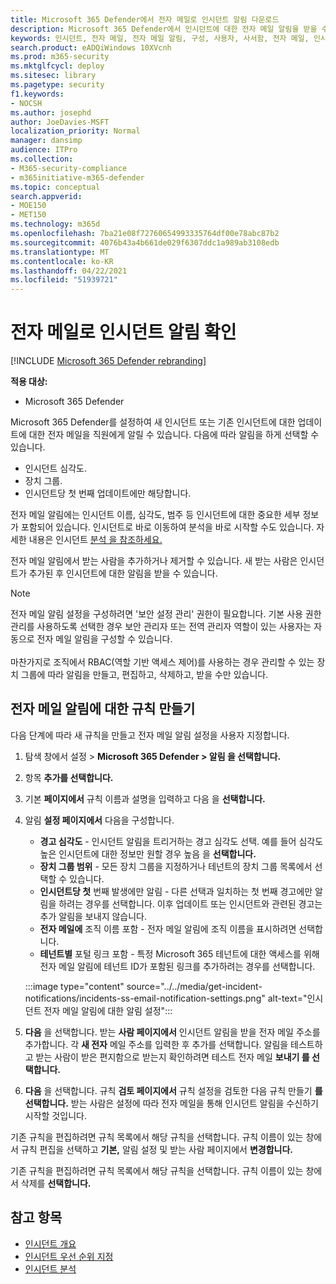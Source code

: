```yaml
---
title: Microsoft 365 Defender에서 전자 메일로 인시던트 알림 다운로드
description: Microsoft 365 Defender에서 인시던트에 대한 전자 메일 알림을 받을 수 있는 규칙을 만드는 방법을 배우기
keywords: 인시던트, 전자 메일, 전자 메일 알림, 구성, 사용자, 사서함, 전자 메일, 인시던트, 분석, 응답
search.product: eADQiWindows 10XVcnh
ms.prod: m365-security
ms.mktglfcycl: deploy
ms.sitesec: library
ms.pagetype: security
f1.keywords:
- NOCSH
ms.author: josephd
author: JoeDavies-MSFT
localization_priority: Normal
manager: dansimp
audience: ITPro
ms.collection:
- M365-security-compliance
- m365initiative-m365-defender
ms.topic: conceptual
search.appverid:
- MOE150
- MET150
ms.technology: m365d
ms.openlocfilehash: 7ba21e08f72760654993335764df00e78abc87b2
ms.sourcegitcommit: 4076b43a4b661de029f6307ddc1a989ab3108edb
ms.translationtype: MT
ms.contentlocale: ko-KR
ms.lasthandoff: 04/22/2021
ms.locfileid: "51939721"
---
```

# <a name="get-incident-notifications-by-email"></a>전자 메일로 인시던트 알림 확인

[!INCLUDE [Microsoft 365 Defender rebranding](../includes/microsoft-defender.md)]


**적용 대상:**
- Microsoft 365 Defender

Microsoft 365 Defender를 설정하여 새 인시던트 또는 기존 인시던트에 대한 업데이트에 대한 전자 메일을 직원에게 알릴 수 있습니다. 다음에 따라 알림을 하게 선택할 수 있습니다.

- 인시던트 심각도.
- 장치 그룹.
- 인시던트당 첫 번째 업데이트에만 해당합니다.

전자 메일 알림에는 인시던트 이름, 심각도, 범주 등 인시던트에 대한 중요한 세부 정보가 포함되어 있습니다. 인시던트로 바로 이동하여 분석을 바로 시작할 수도 있습니다. 자세한 내용은 인시던트 [분석 을 참조하세요.](investigate-incidents.md)

전자 메일 알림에서 받는 사람을 추가하거나 제거할 수 있습니다. 새 받는 사람은 인시던트가 추가된 후 인시던트에 대한 알림을 받을 수 있습니다. 

>[!NOTE]
>전자 메일 알림 설정을 구성하려면 '보안 설정 관리' 권한이 필요합니다. 기본 사용 권한 관리를 사용하도록 선택한 경우 보안 관리자 또는 전역 관리자 역할이 있는 사용자는 자동으로 전자 메일 알림을 구성할 수 있습니다. <br> <br>
마찬가지로 조직에서 RBAC(역할 기반 액세스 제어)를 사용하는 경우 관리할 수 있는 장치 그룹에 따라 알림을 만들고, 편집하고, 삭제하고, 받을 수만 있습니다.

## <a name="create-a-rule-for-email-notifications"></a>전자 메일 알림에 대한 규칙 만들기

다음 단계에 따라 새 규칙을 만들고 전자 메일 알림 설정을 사용자 지정합니다.

1. 탐색 창에서 설정 > **Microsoft 365 Defender > 알림 을 선택합니다.**
2. 항목 **추가를 선택합니다.**
3. 기본 **페이지에서** 규칙 이름과 설명을 입력하고 다음 을 **선택합니다.**
4. 알림 **설정 페이지에서** 다음을 구성합니다.
    - **경고 심각도** - 인시던트 알림을 트리거하는 경고 심각도 선택. 예를 들어 심각도 높은 인시던트에 대한 정보만 원할 경우 높음 을 **선택합니다.**
    - **장치 그룹 범위** - 모든 장치 그룹을 지정하거나 테넌트의 장치 그룹 목록에서 선택할 수 있습니다.
    - **인시던트당 첫** 번째 발생에만 알림 - 다른 선택과 일치하는 첫 번째 경고에만 알림을 하려는 경우를 선택합니다. 이후 업데이트 또는 인시던트와 관련된 경고는 추가 알림을 보내지 않습니다.
    - **전자 메일에** 조직 이름 포함 - 전자 메일 알림에 조직 이름을 표시하려면 선택합니다.
    - **테넌트별** 포털 링크 포함 - 특정 Microsoft 365 테넌트에 대한 액세스를 위해 전자 메일 알림에 테넌트 ID가 포함된 링크를 추가하려는 경우를 선택합니다.

    :::image type="content" source="../../media/get-incident-notifications/incidents-ss-email-notification-settings.png" alt-text="인시던트 전자 메일 알림에 대한 알림 설정":::

5. **다음** 을 선택합니다. 받는 **사람 페이지에서** 인시던트 알림을 받을 전자 메일 주소를 추가합니다. 각 **새 전자** 메일 주소를 입력한 후 추가를 선택합니다. 알림을 테스트하고 받는 사람이 받은 편지함으로 받는지 확인하려면 테스트 전자 메일 **보내기 를 선택합니다.** 
6. **다음** 을 선택합니다. 규칙 **검토 페이지에서** 규칙 설정을 검토한 다음 규칙 만들기 **를 선택합니다.** 받는 사람은 설정에 따라 전자 메일을 통해 인시던트 알림을 수신하기 시작할 것입니다.

기존 규칙을 편집하려면 규칙 목록에서 해당 규칙을 선택합니다. 규칙 이름이 있는 창에서 규칙  편집을 선택하고 **기본,** 알림 설정 및 받는 사람 페이지에서 **변경합니다.**

기존 규칙을 편집하려면 규칙 목록에서 해당 규칙을 선택합니다. 규칙 이름이 있는 창에서 삭제를 **선택합니다.**

## <a name="see-also"></a>참고 항목
- [인시던트 개요](incidents-overview.md)
- [인시던트 우선 순위 지정](incident-queue.md)
- [인시던트 분석](investigate-incidents.md)
